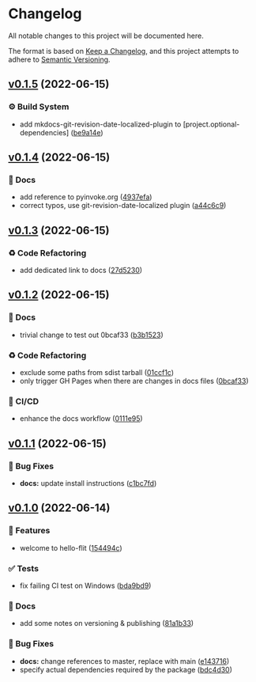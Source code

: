 # Changelog

All notable changes to this project will be documented here.

The format is based on [Keep a Changelog](https://keepachangelog.com/en/1.0.0/), and this project attempts to adhere to [Semantic Versioning](https://semver.org/spec/v2.0.0.html).

## [v0.1.5](https://github.com/engineervix/hello-flit/compare/v0.1.4...v0.1.5) (2022-06-15)


### ⚙️ Build System

* add mkdocs-git-revision-date-localized-plugin to [project.optional-dependencies] ([be9a14e](https://github.com/engineervix/hello-flit/commit/be9a14e0124e2aa9b3f9d2b2ef83aeeb4a61258d))

## [v0.1.4](https://github.com/engineervix/hello-flit/compare/v0.1.3...v0.1.4) (2022-06-15)


### 📝 Docs

* add reference to pyinvoke.org ([4937efa](https://github.com/engineervix/hello-flit/commit/4937efaf80669684ed0969a17a10c3bda864ab51))
* correct typos, use git-revision-date-localized plugin ([a44c6c9](https://github.com/engineervix/hello-flit/commit/a44c6c928ba4ec4facbc3bf811ac3bd1d0668fa9))

## [v0.1.3](https://github.com/engineervix/hello-flit/compare/v0.1.2...v0.1.3) (2022-06-15)


### ♻️ Code Refactoring

* add dedicated link to docs ([27d5230](https://github.com/engineervix/hello-flit/commit/27d5230c16343012505d2e8cec2dcc2bc2603cf1))

## [v0.1.2](https://github.com/engineervix/hello-flit/compare/v0.1.1...v0.1.2) (2022-06-15)


### 📝 Docs

* trivial change to test out 0bcaf33 ([b3b1523](https://github.com/engineervix/hello-flit/commit/b3b152363c697add0c59a4b58f20edad390e8ad5))


### ♻️ Code Refactoring

* exclude some paths from sdist tarball ([01ccf1c](https://github.com/engineervix/hello-flit/commit/01ccf1cee294bb8fd2cea78ff1f7f055425a3591))
* only trigger GH Pages when there are changes in docs files ([0bcaf33](https://github.com/engineervix/hello-flit/commit/0bcaf334b3b0713623e38d1dcbb3d45579123710))


### 👷 CI/CD

* enhance the docs workflow ([0111e95](https://github.com/engineervix/hello-flit/commit/0111e954da1fbbe12db92c86fda6d1e0f254b8ef))

## [v0.1.1](https://github.com/engineervix/hello-flit/compare/v0.1.0...v0.1.1) (2022-06-15)


### 🐛 Bug Fixes

* **docs:** update install instructions ([c1bc7fd](https://github.com/engineervix/hello-flit/commit/c1bc7fd244a9fa266be08e04f7a5f7dc499e12fc))

## [v0.1.0](https://github.com/engineervix/hello-flit/compare/v0.0.0...v0.1.0) (2022-06-14)


### 🚀 Features

* welcome to hello-flit ([154494c](https://github.com/engineervix/hello-flit/commit/154494cd066e6e6c692bbccb0f8441ffc8ee43fa))


### ✅ Tests

* fix failing CI test on Windows ([bda9bd9](https://github.com/engineervix/hello-flit/commit/bda9bd977d486cb1014a84f585baae4b25f59636))


### 📝 Docs

* add some notes on versioning & publishing ([81a1b33](https://github.com/engineervix/hello-flit/commit/81a1b333d6b018b069477315bf2d6a59b81c9751))


### 🐛 Bug Fixes

* **docs:** change references to master, replace with main ([e143716](https://github.com/engineervix/hello-flit/commit/e1437165a936d116d6b7f365d68fd108cc8c6261))
* specify actual dependencies required by the package ([bdc4d30](https://github.com/engineervix/hello-flit/commit/bdc4d3050b82c572e544ff1d4cf12f3d91fade7f))
